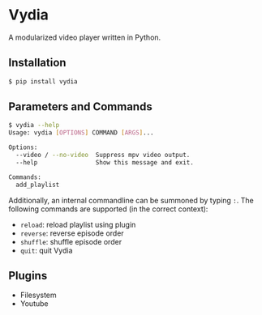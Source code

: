 # Vydia

A modularized video player written in Python.

## Installation

```bash
$ pip install vydia
```

## Parameters and Commands

```bash
$ vydia --help
Usage: vydia [OPTIONS] COMMAND [ARGS]...

Options:
  --video / --no-video  Suppress mpv video output.
  --help                Show this message and exit.

Commands:
  add_playlist
```

Additionally, an internal commandline can be summoned by typing `:`.
The following commands are supported (in the correct context):
* `reload`: reload playlist using plugin
* `reverse`: reverse episode order
* `shuffle`: shuffle episode order
* `quit`: quit Vydia

## Plugins

* Filesystem
* Youtube
